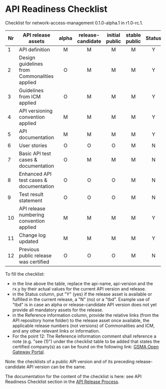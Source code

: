# API Readiness Checklist

Checklist for network-access-management 0.1.0-alpha.1 in r1.0-rc.1.

| Nr | API release assets  | alpha | release-candidate |  initial<br>public | stable<br> public | Status | Reference information |
|----|----------------------------------------------|:-----:|:-----------------:|:-------:|:------:|:----:|:---------------:|
|  1 | API definition                               |   M   |         M         |    M    |    M   |   Y   | [relative link](../../code/API_definitions/network-access-management.yaml)  |
|  2 | Design guidelines from Commonalities applied |   O   |         M         |    M    |    M   |   Y   | 0.5.0          |
|  3 | Guidelines from ICM applied                  |   O   |         M         |    M    |    M   |   Y   | r2.3          |
|  4 | API versioning convention applied            |   M   |         M         |    M    |    M   |   Y   |                |
|  5 | API documentation                            |   M   |         M         |    M    |    M   |   Y   | inline in yaml |
|  6 | User stories                                 |   O   |         O         |    O    |    M   |   N   |                |
|  7 | Basic API test cases & documentation         |   O   |         M         |    M    |    M   |   N   |                |
|  8 | Enhanced API test cases & documentation      |   O   |         O         |    O    |    M   |   N   |                |
|  9 | Test result statement                        |   O   |         O         |    O    |    M   |   N   |                |
| 10 | API release numbering convention applied     |   M   |         M         |    M    |    M   |   Y   |                |
| 11 | Change log updated                           |   M   |         M         |    M    |    M   |   Y   | [relative link](../../CHANGELOG.md)  |
| 12 | Previous public release was certified        |   O   |         O         |    O    |    M   |   N   |                |

To fill the checklist:

- in the line above the table, replace the api-name, api-version and the rx.y by their actual values for the current API version and release.
- in the Status column, put "Y" (yes) if the release asset is available or fulfilled in the current release, a "N" (no) or a "tbd". Example use of "tbd" is in case an alpha or release-candidate API version does not yet provide all mandatory assets for the release.
- in the Reference information column, provide the relative links (from the API repository home folder) to the release asset once available, the applicable release numbers (not versions) of Commonalities and ICM, and any other relevant links or information.
- For the point 12: The Reference information comment shall reference a note (e.g. "see (1)") under the checklist table to be added that states the certified company(s) as can be found on the following link: [GSMA Open Gateway Portal](https://open-gateway.gsma.com/).

Note: the checklists of a public API version and of its preceding release-candidate API version can be the same.

The documentation for the content of the checklist is here: see API Readiness Checklist section in the [API Release Process](https://lf-camaraproject.atlassian.net/wiki/x/jine).
